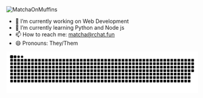 <img src="https://cdn.discordapp.com/attachments/991536650414985338/991540097549881354/MatchaOnMuffins.png" alt="MatchaOnMuffins">

<!--
**MatchaOnMuffins/MatchaOnMuffins** is a ✨ _special_ ✨ repository because its `README.md` (this file) appears on your GitHub profile.

Here are some ideas to get you started:
- 👯 I’m looking to collaborate on ...
- 🤔 I’m looking for help with ...
- 💬 Ask me about ...
- ⚡ Fun fact: ...
-->
- 🔭 I’m currently working on Web Development
- 🌱 I’m currently learning Python and Node js
- 📫 How to reach me: matcha@rchat.fun
- 😄 Pronouns: They/Them

<img src="https://github.com/MatchaOnMuffins/MatchaOnMuffins/blob/output/github-contribution-grid-snake.svg" alt="snake">
